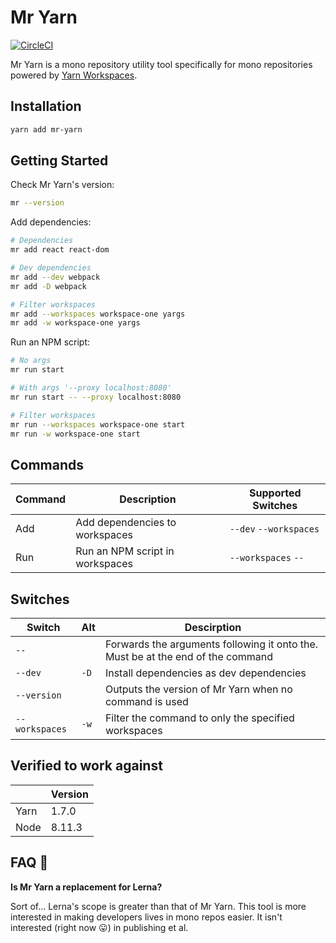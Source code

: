 # Mr Yarn

[![CircleCI](https://circleci.com/gh/LeeCheneler/mr-yarn.svg?style=svg)](https://circleci.com/gh/LeeCheneler/mr-yarn)

Mr Yarn is a mono repository utility tool specifically for mono repositories powered by [Yarn Workspaces](https://yarnpkg.com/lang/en/docs/workspaces/).

## Installation

```bash
yarn add mr-yarn
```

## Getting Started

Check Mr Yarn's version:

```bash
mr --version
```

Add dependencies:

```bash
# Dependencies
mr add react react-dom

# Dev dependencies
mr add --dev webpack
mr add -D webpack

# Filter workspaces
mr add --workspaces workspace-one yargs
mr add -w workspace-one yargs
```

Run an NPM script:

```bash
# No args
mr run start

# With args '--proxy localhost:8080'
mr run start -- --proxy localhost:8080

# Filter workspaces
mr run --workspaces workspace-one start
mr run -w workspace-one start
```

## Commands

| Command | Description                     | Supported Switches     |
| ------- | ------------------------------- | ---------------------- |
| Add     | Add dependencies to workspaces  | `--dev` `--workspaces` |
| Run     | Run an NPM script in workspaces | `--workspaces` `--`    |

## Switches

| Switch         | Alt  | Descirption                                                                     |
| -------------- | ---- | ------------------------------------------------------------------------------- |
| `--`           |      | Forwards the arguments following it onto the. Must be at the end of the command |
| `--dev`        | `-D` | Install dependencies as dev dependencies                                        |
| `--version`    |      | Outputs the version of Mr Yarn when no command is used                          |
| `--workspaces` | `-w` | Filter the command to only the specified workspaces                             |

## Verified to work against

|      | Version |
| ---- | ------- |
| Yarn | 1.7.0   |
| Node | 8.11.3  |

## FAQ 🤔

**Is Mr Yarn a replacement for Lerna?**

Sort of... Lerna's scope is greater than that of Mr Yarn. This tool is more interested in making developers lives in mono repos easier. It isn't interested (right now 😛) in publishing et al.
